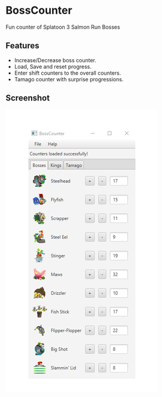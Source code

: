 # BossCounter
Fun counter of Splatoon 3 Salmon Run Bosses

## Features
- Increase/Decrease boss counter.
- Load, Save and reset progress.
- Enter shift counters to the overall counters.
- Tamago counter with surprise progressions.

## Screenshot

<img src="Screenshot_1.png">
